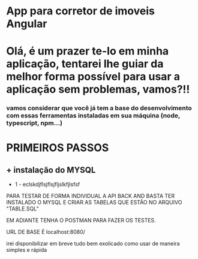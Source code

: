 # App para corretor de imoveis Angular

# Olá, é um prazer te-lo em minha aplicação, tentarei lhe guiar da melhor forma possível para usar a aplicação sem problemas, vamos?!!

### vamos considerar que você já tem a base do desenvolvimento com essas ferramentas instaladas em sua máquina (node, typescript, npm...)

# PRIMEIROS PASSOS 

## + instalação do MYSQL

+ 1 - eclskdjflsjflsjfljslkfjlsfsf



PARA TESTAR DE FORMA INDIVIDUAL A API BACK AND BASTA TER INSTALADO O MYSQL E CRIAR AS TABELAS QUE ESTÃO NO ARQUIVO "TABLE.SQL"

EM ADIANTE TENHA O POSTMAN PARA FAZER OS TESTES.

URL DE BASE É localhost:8080/ 

irei disponibilizar em breve tudo bem exolicado como usar de maneira simples e rápida
